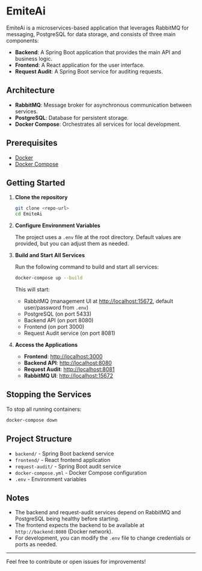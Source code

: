 # EmiteAi

EmiteAi is a microservices-based application that leverages RabbitMQ for messaging, PostgreSQL for data storage, and consists of three main components:

- **Backend**: A Spring Boot application that provides the main API and business logic.
- **Frontend**: A React application for the user interface.
- **Request Audit**: A Spring Boot service for auditing requests.

## Architecture

- **RabbitMQ**: Message broker for asynchronous communication between services.
- **PostgreSQL**: Database for persistent storage.
- **Docker Compose**: Orchestrates all services for local development.

## Prerequisites

- [Docker](https://www.docker.com/get-started)
- [Docker Compose](https://docs.docker.com/compose/)

## Getting Started

1. **Clone the repository**

   ```bash
   git clone <repo-url>
   cd EmiteAi
   ```

2. **Configure Environment Variables**

   The project uses a `.env` file at the root directory. Default values are provided, but you can adjust them as needed.

3. **Build and Start All Services**

   Run the following command to build and start all services:

   ```bash
   docker-compose up --build
   ```

   This will start:
   - RabbitMQ (management UI at [http://localhost:15672](http://localhost:15672), default user/password from `.env`)
   - PostgreSQL (on port 5433)
   - Backend API (on port 8080)
   - Frontend (on port 3000)
   - Request Audit service (on port 8081)

4. **Access the Applications**

   - **Frontend**: [http://localhost:3000](http://localhost:3000)
   - **Backend API**: [http://localhost:8080](http://localhost:8080)
   - **Request Audit**: [http://localhost:8081](http://localhost:8081)
   - **RabbitMQ UI**: [http://localhost:15672](http://localhost:15672)

## Stopping the Services

To stop all running containers:

```bash
docker-compose down
```

## Project Structure

- `backend/` - Spring Boot backend service
- `frontend/` - React frontend application
- `request-audit/` - Spring Boot audit service
- `docker-compose.yml` - Docker Compose configuration
- `.env` - Environment variables

## Notes

- The backend and request-audit services depend on RabbitMQ and PostgreSQL being healthy before starting.
- The frontend expects the backend to be available at `http://backend:8080` (Docker network).
- For development, you can modify the `.env` file to change credentials or ports as needed.

---

Feel free to contribute or open issues for improvements!
